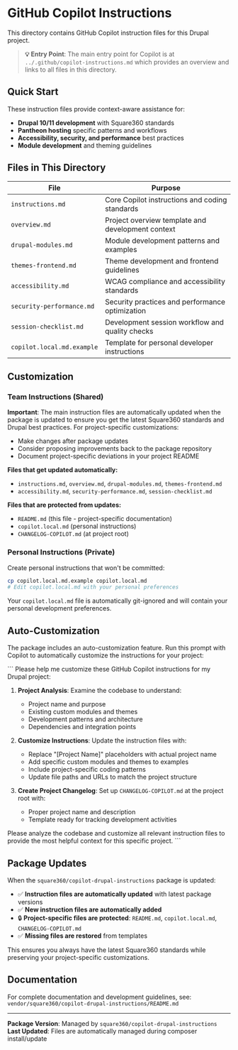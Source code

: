 # GitHub Copilot Instructions

This directory contains GitHub Copilot instruction files for this Drupal project.

> **💡 Entry Point**: The main entry point for Copilot is at `../.github/copilot-instructions.md` which provides an overview and links to all files in this directory.

## Quick Start

These instruction files provide context-aware assistance for:

- **Drupal 10/11 development** with Square360 standards
- **Pantheon hosting** specific patterns and workflows
- **Accessibility, security, and performance** best practices
- **Module development** and theming guidelines

## Files in This Directory

| File | Purpose |
|------|---------|
| `instructions.md` | Core Copilot instructions and coding standards |
| `overview.md` | Project overview template and development context |
| `drupal-modules.md` | Module development patterns and examples |
| `themes-frontend.md` | Theme development and frontend guidelines |
| `accessibility.md` | WCAG compliance and accessibility standards |
| `security-performance.md` | Security practices and performance optimization |
| `session-checklist.md` | Development session workflow and quality checks |
| `copilot.local.md.example` | Template for personal developer instructions |

## Customization

### Team Instructions (Shared)

**Important**: The main instruction files are automatically updated when the package is updated to ensure you get the latest Square360 standards and Drupal best practices. For project-specific customizations:

- Make changes after package updates
- Consider proposing improvements back to the package repository
- Document project-specific deviations in your project README

**Files that get updated automatically:**
- `instructions.md`, `overview.md`, `drupal-modules.md`, `themes-frontend.md`
- `accessibility.md`, `security-performance.md`, `session-checklist.md`

**Files that are protected from updates:**
- `README.md` (this file - project-specific documentation)
- `copilot.local.md` (personal instructions)
- `CHANGELOG-COPILOT.md` (at project root)

### Personal Instructions (Private)
Create personal instructions that won't be committed:

```bash
cp copilot.local.md.example copilot.local.md
# Edit copilot.local.md with your personal preferences
```

Your `copilot.local.md` file is automatically git-ignored and will contain your personal development preferences.

## Auto-Customization

The package includes an auto-customization feature. Run this prompt with Copilot to automatically customize the instructions for your project:

\`\`\`
Please help me customize these GitHub Copilot instructions for my Drupal project:

1. **Project Analysis**: Examine the codebase to understand:
   - Project name and purpose
   - Existing custom modules and themes
   - Development patterns and architecture
   - Dependencies and integration points

2. **Customize Instructions**: Update the instruction files with:
   - Replace "[Project Name]" placeholders with actual project name
   - Add specific custom modules and themes to examples
   - Include project-specific coding patterns
   - Update file paths and URLs to match the project structure

3. **Create Project Changelog**: Set up `CHANGELOG-COPILOT.md` at the project root with:
   - Proper project name and description
   - Template ready for tracking development activities

Please analyze the codebase and customize all relevant instruction files to provide the most helpful context for this specific project.
\`\`\`

## Package Updates

When the `square360/copilot-drupal-instructions` package is updated:

- ✅ **Instruction files are automatically updated** with latest package versions
- ✅ **New instruction files are automatically added**
- 🔒 **Project-specific files are protected**: `README.md`, `copilot.local.md`, `CHANGELOG-COPILOT.md`
- ✅ **Missing files are restored** from templates

This ensures you always have the latest Square360 standards while preserving your project-specific customizations.

## Documentation

For complete documentation and development guidelines, see:
`vendor/square360/copilot-drupal-instructions/README.md`

---

**Package Version**: Managed by `square360/copilot-drupal-instructions`
**Last Updated**: Files are automatically managed during composer install/update